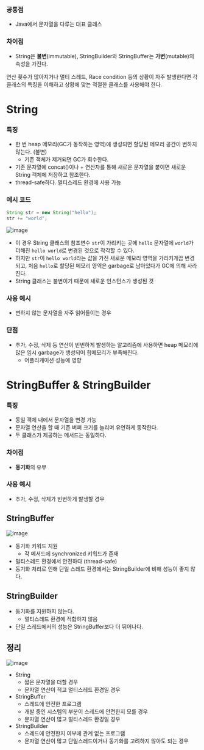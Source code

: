 ### 공통점

- Java에서 문자열을 다루는 대표 클래스

### 차이점

- String은 **불변**(immutable), StringBuilder와 StringBuffer는 **가변**(mutable)의 속성을 가진다.

연산 횟수가 많아지거나 멀티 스레드, Race condition 등의 상황이 자주 발생한다면 각 클래스의 특징을 이해하고 상황에 맞는 적절한 클래스를 사용해야 한다.

# String

### 특징

- 한 번 heap 메모리(GC가 동작하는 영역)에 생성되면 할당된 메모리 공간이 변하지 않는다. (불변)
    - 기존 객체가 제거되면 GC가 회수한다.
- 기존 문자열에 concat()이나 + 연산자를 통해 새로운 문자열을 붙이면 새로운 String 객체에 저장하고 참조한다.
- thread-safe하다. 멀티스레드 환경에 사용 가능

### 예시 코드

```java
String str = new String("hello");
str += "world";
```

![image](https://user-images.githubusercontent.com/55528172/181888919-e93c2983-1b8d-4828-9e2f-c58263247214.png)

- 이 경우 String 클래스의 참조변수 `str`이 가리키는 곳에 `hello` 문자열에 `world`가 더해진 `hello world`로 변경된 것으로 착각할 수 있다.
- 하지만 `str`이 `hello world`라는 값을 가진 새로운 메모리 영역을 가리키게끔 변경되고, 처음 `hello`로 할당된 메모리 영역은 garbage로 남아있다가 GC에 의해 사라진다.
- String 클래스는 불변이기 때문에 새로운 인스턴스가 생성된 것

### 사용 예시

- 변하지 않는 문자열을 자주 읽어들이는 경우

### 단점

- 추가, 수정, 삭제 등 연산이 빈번하게 발생하는 알고리즘에 사용하면 heap 메모리에 많은 임시 garbage가 생성되어 힙메모리가 부족해진다.
    - 어플리케이션 성능에 영향

# StringBuffer & StringBuilder

### 특징

- 동일 객체 내에서 문자열을 변경 가능
- 문자열 연산을 할 때 기존 버퍼 크기를 늘리며 유연하게 동작한다.
- 두 클래스가 제공하는 메서드는 동일하다.

### 차이점

- **동기화**의 유무

### 사용 예시

- 추가, 수정, 삭제가 빈번하게 발생할 경우

## StringBuffer

![image](https://user-images.githubusercontent.com/55528172/181888949-94267d23-8878-4458-ab5d-da3328b5e28f.png)

- 동기화 키워드 지원
    - 각 메서드에 synchronized 키워드가 존재
- 멀티스레드 환경에서 안전하다 (thread-safe)
- 동기화 처리로 인해 단일 스레드 환경에서는 StringBuilder에 비해 성능이 좋지 않다.

## StringBuilder

- 동기화를 지원하지 않는다.
    - 멀티스레드 환경에 적합하지 않음
- 단일 스레드에서의 성능은 StringBuffer보다 더 뛰어나다.

## 정리

![image](https://user-images.githubusercontent.com/55528172/181888979-d7a96e13-c0e3-4c02-b7b2-5f67f57181de.png)

- String
    - 짧은 문자열을 더할 경우
    - 문자열 연산이 적고 멀티스레드 환경일 경우
- StringBuffer
    - 스레드에 안전한 프로그램
    - 개발 중인 시스템의 부분이 스레드에 안전한지 모를 경우
    - 문자열 연산이 많고 멀티스레드 환경일 경우
- StringBuilder
    - 스레드에 안전한지 여부에 관계 없는 프로그램
    - 문자열 연산이 많고 단일스레드이거나 동기화를 고려하지 않아도 되는 경우
